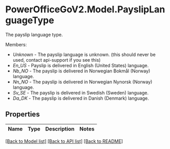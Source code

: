 # PowerOfficeGoV2.Model.PayslipLanguageType
The payslip language type.<p>Members:</p><ul><li><i>Unknown</i> - The payslip language is unknown.                (this should never be used, contact api-support if you see this)</li><li><i>En_US</i> - Payslip is delivered in English (United States) language.</li><li><i>Nb_NO</i> - The payslip is delivered in Norwegian Bokmål (Norway) language.</li><li><i>Nn_NO</i> - The payslip is delivered in Norwegian Nynorsk (Norway) language.</li><li><i>Sv_SE</i> - The payslip is delivered in Swedish (Sweden) language.</li><li><i>Da_DK</i> - The payslip is delivered in Danish (Denmark) language.</li></ul>

## Properties

Name | Type | Description | Notes
------------ | ------------- | ------------- | -------------

[[Back to Model list]](../../README.md#documentation-for-models) [[Back to API list]](../../README.md#documentation-for-api-endpoints) [[Back to README]](../../README.md)

